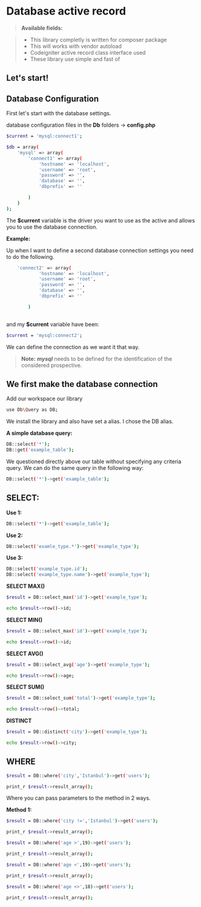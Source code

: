 Database active record
===================

> **Available fields:**

> - This library completly  is written for composer package
> - This will works with vendor autoload
> - Codeigniter active record class interface used
> - These library use simple and fast of

Let's start!
----

Database Configuration
---

First let's start with the database settings.

database configuration files in the **Db** folders -> **config.php**


```sh
$current = 'mysql:connect1';

$db = array(
	'mysql' => array(
		'connect1' => array(
			'hostname' => 'localhost',
			'username' => 'root',
			'password' => '',
			'database' => '',
			'dbprefix' => ''

		)
	)
);
```

The **$current** variable is the driver you want to use as the active and allows you to use the database connection.

**Example:**

Up when I want to define a second database connection settings you need to do the following.

```sh
	'connect2' => array(
			'hostname' => 'localhost',
			'username' => 'root',
			'password' => '',
			'database' => '',
			'dbprefix' => ''

		)
		
```

and my **$current** variable have been:

```sh
$current = 'mysql:connect2'; 
```

We can define the connection as we want it that way.

> **Note:**
> ***mysql*** needs to be defined for the identification of the considered prospective.

We first make the database connection
---


Add our workspace our library
```sh
use Db\Query as DB;
```

We install the library and also have set a alias. I chose the DB alias.

**A simple database query:**

```sh
DB::select('*');
DB::get('example_table');
```

We questioned directly above our table without specifying any criteria query.
We can do the same query in the following way:

```sh
DB::select('*')->get('example_table');
```

**SELECT:**
--

**Use 1:**
```sh
DB::select('*')->get('example_table');
```

**Use 2:**
```sh
DB::select('examle_type.*')->get('example_type');
```
**Use 3:**
```sh
DB::select('example_type.id');
DB::select('example_type.name')->get('example_type');
```
**SELECT MAX()**

```sh
$result = DB::select_max('id')->get('example_type');

echo $result->row()->id;
```

**SELECT MIN()**

```sh
$result = DB::select_max('id')->get('example_type');

echo $result->row()->id;
```
**SELECT AVG()**

```sh
$result = DB::select_avg('age')->get('example_type');

echo $result->row()->age;
```

**SELECT SUM()**

```sh
$result = DB::select_sum('total')->get('example_type');

echo $result->row()->total;
```

**DISTINCT**

```sh
$result = DB::distinct('city')->get('example_type');

echo $result->row()->city;
```
**WHERE**
--
```sh
$result = DB::where('city','Istanbul')->get('users');

print_r $result->result_array();
```

Where you can pass parameters to the method in 2 ways.

**Method 1:**
```sh
$result = DB::where('city !=','Istanbul')->get('users');

print_r $result->result_array();
```

```sh
$result = DB::where('age >',19)->get('users');

print_r $result->result_array();
```

```sh
$result = DB::where('age <',19)->get('users');

print_r $result->result_array();
```
```sh
$result = DB::where('age <>',18)->get('users');

print_r $result->result_array();
```